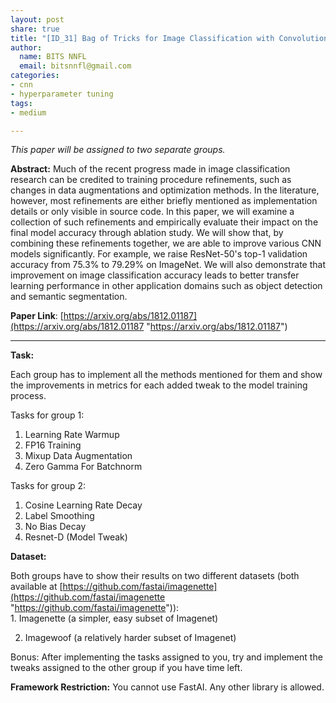 ```yaml
---
layout: post
share: true
title: "[ID_31] Bag of Tricks for Image Classification with Convolutional Neural Networks"
author:
  name: BITS NNFL
  email: bitsnnfl@gmail.com
categories:
- cnn
- hyperparameter tuning
tags:
- medium

---
```

_This paper will be assigned to two separate groups._

**Abstract:** Much of the recent progress made in image classification research can be credited to training procedure refinements, such as changes in data augmentations and optimization methods. In the literature, however, most refinements are either briefly mentioned as implementation details or only visible in source code. In this paper, we will examine a collection of such refinements and empirically evaluate their impact on the final model accuracy through ablation study. We will show that, by combining these refinements together, we are able to improve various CNN models significantly. For example, we raise ResNet-50's top-1 validation accuracy from 75.3% to 79.29% on ImageNet. We will also demonstrate that improvement on image classification accuracy leads to better transfer learning performance in other application domains such as object detection and semantic segmentation.

**Paper Link**: [https://arxiv.org/abs/1812.01187](https://arxiv.org/abs/1812.01187 "https://arxiv.org/abs/1812.01187")

***

**Task:**

Each group has to implement all the methods mentioned for them and show the improvements in metrics for each added tweak to the model training process.

Tasks for group 1:

1. Learning Rate Warmup
2. FP16 Training
3. Mixup Data Augmentation
4. Zero Gamma For Batchnorm

Tasks for group 2:

1. Cosine Learning Rate Decay
2. Label Smoothing
3. No Bias Decay
4. Resnet-D (Model Tweak)

**Dataset:**

Both groups have to show their results on two different datasets (both available at [https://github.com/fastai/imagenette](https://github.com/fastai/imagenette "https://github.com/fastai/imagenette")):  
1\. Imagenette (a simpler, easy subset of Imagenet)

2. Imagewoof (a relatively harder subset of Imagenet)

Bonus: After implementing the tasks assigned to you, try and implement the tweaks assigned to the other group if you have time left.

**Framework Restriction:** You cannot use FastAI. Any other library is allowed.